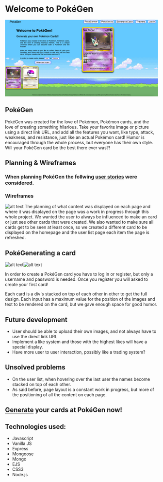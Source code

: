 # Welcome to PokéGen
![alt text](https://raw.githubusercontent.com/jablan08/pokegen/readme/public/images/readMe/pokegen-home-page.png)



## PokéGen
PokéGen was created for the love of Pokémon, Pokémon cards, and the love of creating something hilarious. Take your favorite image or picture using a direct link URL, and add all the features you want, like type, attack, weakness, and resistance, just like an actual Pokémon card! Humor is encouraged through the whole process, but everyone has their own style. Will your PokéGen card be the best there ever was?!


## Planning & Wireframes

### When planning PokéGen the follwing [user stories](https://raw.githubusercontent.com/jablan08/pokegen/master/public/images/readMe/user_stories.png) were considered.


### Wireframes
![alt text](https://raw.githubusercontent.com/jablan08/pokegen/readme/public/images/readMe/wire-frame.png)
The planning of what content was displayed on each page and where it was displayed on the page was a work in progress through this whole project. We wanted the user to always be influenced to make an card or just see other cards that were created. We also wanted to make sure all cards get to be seen at least once, so we created a different card to be displayed on the homepage and the user list page each item the page is refreshed. 


## PokéGenerating a card
![alt text](https://raw.githubusercontent.com/jablan08/pokegen/master/public/images/readMe/makecard.png)![alt text](https://raw.githubusercontent.com/jablan08/pokegen/master/public/images/readMe/samplemadecard.png)

In order to create a PokéGen card you have to log in or register, but only a username and password is needed. Once you register you will asked to create your first card! 

Each card is a div's stacked on top of each other in other to get the full design. Each input has a maximum value for the position of the images and text to be rendered on the card, but we gave enough space for good humor.



## Future development
* User should be able to upload their own images, and not always have to use the direct link URL
* Implement a like system and those with the highest likes will have a special display.
* Have more user to user interaction, possibly like a trading system?



## Unsolved problems
* On the user list, when hovering over the last user the names become stacked on top of each other.
* As said before, page layout is a constant work in progress, but more of the positioning of all the content on each page.



## [Generate](https://pokegen.herokuapp.com/) your cards at PokéGen now!



## Technologies used:
* Javascript
* Vanilla JS
* Express
* Mongoose 
* Mongo
* EJS
* CSS3
* Node.js
